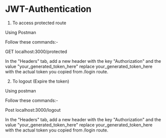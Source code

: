 # JWT-Authentication

1. To access protected route 

Using Postman

Follow these commands:-

GET localhost:3000/protected

In the "Headers" tab, add a new header with the key "Authorization" and the value "your_generated_token_here" replace your_generated_token_here with the actual token you copied from /login route.

2. To logout (Expire the token)

Using postman

Follow these commands:-

Post localhost:3000/logout

In the "Headers" tab, add a new header with the key "Authorization" and the value "your_generated_token_here" replace your_generated_token_here with the actual token you copied from /login route.